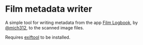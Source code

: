 # Film metadata writer

A simple tool for writing metadata from the app [Film Logbook](https://mich312.com/projects/logbook/), by [@mich312](https://github.com/mich312), to the scanned image files.

Requires [exiftool](https://exiftool.org/) to be installed.
